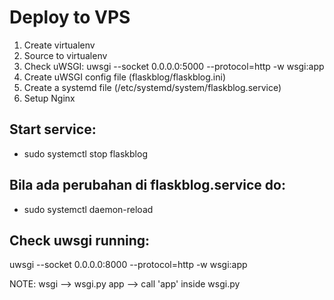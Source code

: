 # Deploy to VPS

1. Create virtualenv
2. Source to virtualenv
3. Check uWSGI: uwsgi --socket 0.0.0.0:5000 --protocol=http -w wsgi:app
4. Create uWSGI config file (flaskblog/flaskblog.ini)
5. Create a systemd file (/etc/systemd/system/flaskblog.service)
6. Setup Nginx

## Start service:
- sudo systemctl stop flaskblog

## Bila ada perubahan di flaskblog.service do:
- sudo systemctl daemon-reload


## Check uwsgi running:
uwsgi --socket 0.0.0.0:8000 --protocol=http -w wsgi:app

NOTE:
wsgi    --> wsgi.py
app     --> call 'app' inside wsgi.py